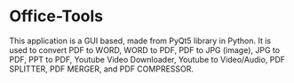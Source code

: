# Office-Tools
This application is a GUI based, made from PyQt5 library in Python. It is used to convert PDF to WORD, WORD to PDF, PDF to JPG (image), JPG to PDF, PPT to PDF, Youtube Video Downloader, Youtube to Video/Audio, PDF SPLITTER, PDF MERGER, and PDF COMPRESSOR.
